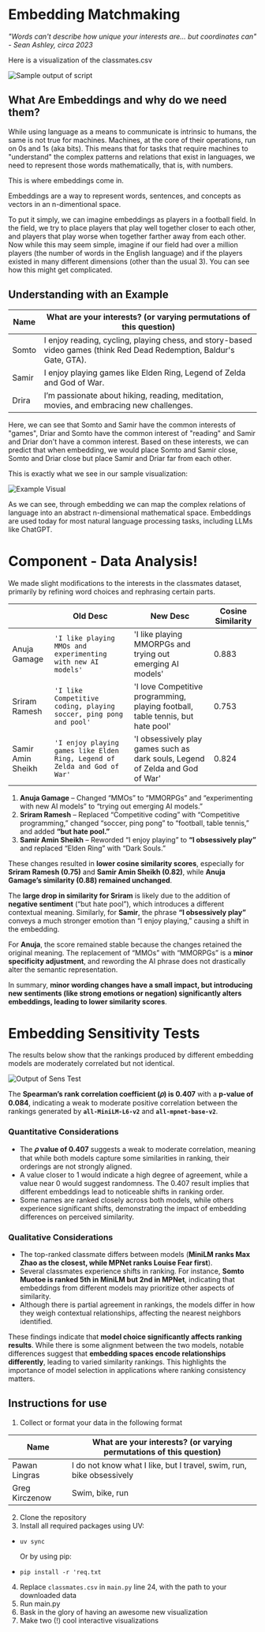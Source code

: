 # Embedding Matchmaking

_"Words can't describe how unique your interests are... but coordinates can" - Sean Ashley, circa 2023_

Here is a visualization of the classmates.csv

![Sample output of script](https://github.com/nERD8932/EmbeddingsAssignment/blob/main/visualization.png?raw=true)

## What Are Embeddings and why do we need them?

While using language as a means to communicate is intrinsic to humans, the same is not true for machines. Machines, at the core of their operations, run on 0s and 1s (aka bits). This means that for tasks that require machines to "understand" the complex patterns and relations that exist in languages, we need to represent those words mathematically, that is, with numbers.

This is where embeddings come in.

Embeddings are a way to represent words, sentences, and concepts as vectors in an n-dimentional space.

To put it simply, we can imagine embeddings as players in a football field. In the field, we try to place players that play well together closer to each other, and players that play worse when together farther away from each other. Now while this may seem simple, imagine if our field had over a million players (the number of words in the English language) and if the players existed in many different dimensions (other than the usual 3). You can see how this might get complicated.

## Understanding with an Example
| Name | What are your interests? (or varying permutations of this question) |
| -------- | ------- |
| Somto | I enjoy reading, cycling, playing chess, and story-based video games (think Red Dead Redemption, Baldur's Gate, GTA). |
| Samir | I enjoy playing games like Elden Ring, Legend of Zelda and God of War. |
| Drira | I’m passionate about hiking, reading, meditation, movies, and embracing new challenges. |

Here, we can see that Somto and Samir have the common interests of "games", Driar and Somto have the common interest of "reading" and Samir and Driar don't have a common interest. Based on these interests, we can predict that when embedding, we would place Somto and Samir close, Somto and Driar close but place Samir and Driar far from each other.

This is exactly what we see in our sample visualization:

![Example Visual](https://github.com/nERD8932/EmbeddingsAssignment/blob/main/example.png?raw=true)

As we can see, through embedding we can map the complex relations of language into an abstract n-dimensional mathematical space. Embeddings are used today for most natural language processing tasks, including LLMs like ChatGPT.


# Component - Data Analysis!
We made slight modifications to the interests in the classmates dataset, primarily by refining word choices and rephrasing certain parts.

|                |Old Desc|New Desc| Cosine Similarity |
|----------------|-------------------------------|-----------------------------|-----------------------------------------|
|Anuja Gamage|`'I like playing MMOs and experimenting with new AI models'`            |'I like playing MMORPGs and trying out emerging AI models'            |0.883|
|Sriram Ramesh          |`'I like Competitive coding, playing soccer, ping pong and pool'`            |'I love Competitive programming, playing football, table tennis, but hate pool'            |0.753|
|Samir Amin Sheikh|`'I enjoy playing games like Elden Ring, Legend of Zelda and God of War'`|'I obsessively play games such as dark souls, Legend of Zelda and God of War'|0.824|


1.  **Anuja Gamage** – Changed “MMOs” to “MMORPGs” and “experimenting with new AI models” to “trying out emerging AI models.”
2.  **Sriram Ramesh** – Replaced “Competitive coding” with “Competitive programming,” changed “soccer, ping pong” to “football, table tennis,” and added **“but hate pool.”**
3.  **Samir Amin Sheikh** – Reworded “I enjoy playing” to **“I obsessively play”** and replaced “Elden Ring” with “Dark Souls.”

These changes resulted in **lower cosine similarity scores**, especially for **Sriram Ramesh (0.75)** and **Samir Amin Sheikh (0.82)**, while **Anuja Gamage’s similarity (0.88) remained unchanged**.

The **large drop in similarity for Sriram** is likely due to the addition of **negative sentiment** (“but hate pool”), which introduces a different contextual meaning. Similarly, for **Samir**, the phrase **“I obsessively play”** conveys a much stronger emotion than “I enjoy playing,” causing a shift in the embedding.

For **Anuja**, the score remained stable because the changes retained the original meaning. The replacement of “MMOs” with “MMORPGs” is a **minor specificity adjustment**, and rewording the AI phrase does not drastically alter the semantic representation.

In summary, **minor wording changes have a small impact, but introducing new sentiments (like strong emotions or negation) significantly alters embeddings, leading to lower similarity scores**.


# Embedding Sensitivity Tests
The results below show that the rankings produced by different embedding models are moderately correlated but not identical.

![Output of Sens Test](https://github.com/nERD8932/EmbeddingsAssignment/blob/main/model_test_output.png?raw=true)

The ****Spearman’s rank correlation coefficient (𝜌) is 0.407**** with a ****p-value of 0.084****, indicating a weak to moderate positive correlation between the rankings generated by **`all-MiniLM-L6-v2`** and **`all-mpnet-base-v2`**.

### **Quantitative Considerations**

- The **𝜌 value of 0.407** suggests a weak to moderate correlation, meaning that while both models capture some similarities in ranking, their orderings are not strongly aligned.
- A value closer to 1 would indicate a high degree of agreement, while a value near 0 would suggest randomness. The 0.407 result implies that different embeddings lead to noticeable shifts in ranking order.
- Some names are ranked closely across both models, while others experience significant shifts, demonstrating the impact of embedding differences on perceived similarity.

### **Qualitative Considerations**

- The top-ranked classmate differs between models (**MiniLM ranks Max Zhao as the closest, while MPNet ranks Louise Fear first**).
- Several classmates experience shifts in ranking. For instance, **Somto Muotoe is ranked 5th in MiniLM but 2nd in MPNet**, indicating that embeddings from different models may prioritize other aspects of similarity.
- Although there is partial agreement in rankings, the models differ in how they weigh contextual relationships, affecting the nearest neighbors identified.

These findings indicate that **model choice significantly affects ranking results**. While there is some alignment between the two models, notable differences suggest that **embedding spaces encode relationships differently**, leading to varied similarity rankings. This highlights the importance of model selection in applications where ranking consistency matters.



## Instructions for use

1. Collect or format your data in the following format

| Name  | What are your interests? (or varying permutations of this question) |
| ----- | ------------------------------------------------------------------- |
| Pawan Lingras | I do not know what I like, but I travel, swim, run, bike obsessively       |
| Greg Kirczenow   | Swim, bike, run        |

2. Clone the repository
3. Install all required packages using UV:

- `uv sync`

    Or by using pip:

- `pip install -r 'req.txt`


4. Replace `classmates.csv` in `main.py` line 24, with the path to your downloaded data
5. Run main.py
6. Bask in the glory of having an awesome new visualization
7. Make two (!) cool interactive visualizations
